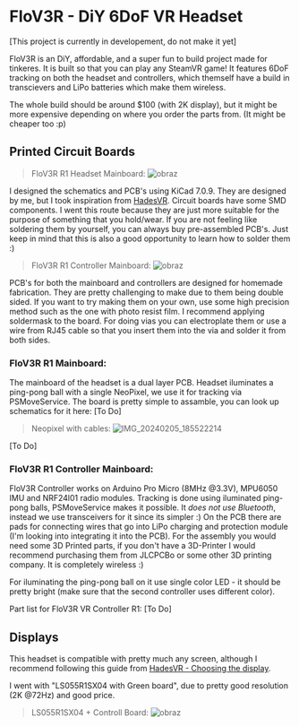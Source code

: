 # FloV3R - DiY 6DoF VR Headset
[This project is currently in developement, do not make it yet]

FloV3R is an DiY, affordable, and a super fun to build project made for tinkeres.
It is built so that you can play any SteamVR game! It features 6DoF tracking on both the headset and controllers, which themself have a build in transcievers and LiPo batteries which make them wireless.

The whole build should be around $100 (with 2K display), but it might be more expensive depending on where you order the parts from. (It might be cheaper too :p)

## Printed Circuit Boards

> FloV3R R1 Headset Mainboard:
![obraz](https://github.com/Kwiatens/FloV3R/assets/110034652/45565720-d768-4add-b7b3-bcd2fadd6a63)

I designed the schematics and PCB's using KiCad 7.0.9. They are designed by me, but I took inspiration from [HadesVR](https://github.com/HadesVR/HadesVR).
Circuit boards have some SMD components. I went this route because they are just more suitable for the purpose of something that you hold/wear.
If you are not feeling like soldering them by yourself, you can always buy pre-assembled PCB's.
Just keep in mind that this is also a good opportunity to learn how to solder them :)

> FloV3R R1 Controller Mainboard:
![obraz](https://github.com/Kwiatens/FloV3R/assets/110034652/0f07a239-7f68-4b9c-bd52-e8954fd70ede)


PCB's for both the mainboard and controllers are designed for homemade fabrication.
They are pretty challenging to make due to them being double sided. If you want to try making them on your own, use some high precision method such as the one with photo resist film.
I recommend applying soldermask to the board. For doing vias you can electroplate them or use a wire from RJ45 cable so that you insert them into the via and solder it from both sides.

### FloV3R R1 Mainboard:
The mainboard of the headset is a dual layer PCB.
Headset iluminates a ping-pong ball with a single NeoPixel, we use it for tracking via PSMoveService.
The board is pretty simple to assamble, you can look up schematics for it here: [To Do]

> Neopixel with cables:
![IMG_20240205_185522214](https://github.com/Kwiatens/FloV3R/assets/110034652/f8a02026-e44f-48e7-b214-850d3dad86cc)

[To Do]

### FloV3R R1 Controller Mainboard:
FloV3R Controller works on Arduino Pro Micro (8MHz @3.3V), MPU6050 IMU and NRF24l01 radio modules.
Tracking is done using iluminated ping-pong balls, PSMoveService makes it possible.
It *does not use Bluetooth*, instead we use transceivers for it since its simpler :)
On the PCB there are pads for connecting wires that go into LiPo charging and protection module (I'm looking into integrating it into the PCB).
For the assembly you would need some 3D Printed parts, if you don't have a 3D-Printer I would recommend purchasing them from JLCPCBo or some other 3D printing company.
It is completely wireless :)

For iluminating the ping-pong ball on it use single color LED - it should be pretty bright (make sure that the second controller uses different color).

Part list for FloV3R VR Controller R1:
[To Do]

## Displays

This headset is compatible with pretty much any screen, although I recommend following this guide from [HadesVR - Choosing the display](https://github.com/HadesVR/HadesVR/blob/main/docs/Headset.md#displays).

I went with "LS055R1SX04 with Green board", due to pretty good resolution (2K @72Hz) and good price.
> LS055R1SX04 + Controll Board:
![obraz](https://github.com/Kwiatens/FloV3R/assets/110034652/ff7a0b52-771f-464c-926a-161258659656)









